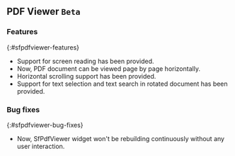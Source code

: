 ## PDF Viewer `Beta`

### Features
{:#sfpdfviewer-features}

* Support for screen reading has been provided.	
* Now, PDF document can be viewed page by page horizontally.
* Horizontal scrolling support has been provided.
* Support for text selection and text search in rotated document has been provided.

### Bug fixes
{:#sfpdfviewer-bug-fixes}

* Now, SfPdfViewer widget won't be rebuilding continuously without any user interaction.
